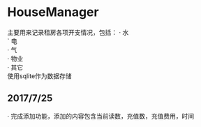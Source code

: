 # HouseManager
主要用来记录租房各项开支情况，包括：
· 水  
` 电  
· 气  
· 物业  
· 其它  
使用sqlite作为数据存储
## 2017/7/25
· 完成添加功能，添加的内容包含当前读数，充值数，充值费用，时间
